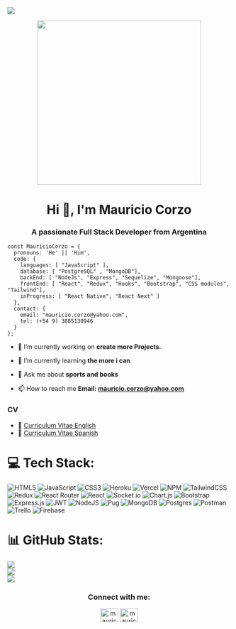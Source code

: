 ![](https://visitcount.itsvg.in/api?id=MauricioCorzo&label=Profile%20Views&color=0&icon=0&pretty=false)
<div id="header" align="center">
  <img src="https://media0.giphy.com/media/RN8FdaB6T1bkkI5n4I/giphy.gif?cid=ecf05e47e6xu3cc5zuo74tp6uf1jp8jt113ldsdbubez0d0q&rid=giphy.gif&ct=s" width="370"/>
</div>

<h1 align="center">Hi 👋, I'm Mauricio Corzo</h1>
<h3 align="center">A passionate Full Stack Developer from Argentina</h3>

    const MauricioCorzo = {
      pronouns: 'He' || 'Him',
      code: {
        languages: [ "JavaScript" ],
        database: [ "PostgreSQL" , "MongoDB"],
        backEnd: [ "NodeJs", "Express", "Sequelize", "Mongoose"],
        frontEnd: [ "React", "Redux", "Hooks", "Bootstrap", "CSS modules", "Tailwind"],
        inProgress: [ "React Native", "React Next" ]
      },
      contact: {
        email: "mauricio.corzo@yahoo.com",
        tel: (+54 9) 3885130946
      }
    };


- 🔭 I’m currently working on **create more Projects.**

- 🌱 I’m currently learning **the more i can**

- 💬 Ask me about **sports and books**

- 📫 How to reach me **Email: mauricio.corzo@yahoo.com**

### CV
- 📝 [Curriculum Vitae English](https://docs.google.com/document/d/1F4ckarXiyEfrBsUwkB5RWcLhILxgyPIVx19Ggn0MUZI/edit?usp=sharing)
- 📝 [Curriculum Vitae Spanish](https://drive.google.com/file/d/1sUiaROgEzMdnxBsdg4K6bzwnRmy0v94o/view?usp=sharing)



# 💻 Tech Stack:
![HTML5](https://img.shields.io/badge/html5-%23E34F26.svg?style=for-the-badge&logo=html5&logoColor=white) ![JavaScript](https://img.shields.io/badge/javascript-%23323330.svg?style=for-the-badge&logo=javascript&logoColor=%23F7DF1E) ![CSS3](https://img.shields.io/badge/css3-%231572B6.svg?style=for-the-badge&logo=css3&logoColor=white) ![Heroku](https://img.shields.io/badge/heroku-%23430098.svg?style=for-the-badge&logo=heroku&logoColor=white) ![Vercel](https://img.shields.io/badge/vercel-%23000000.svg?style=for-the-badge&logo=vercel&logoColor=white) ![NPM](https://img.shields.io/badge/NPM-%23000000.svg?style=for-the-badge&logo=npm&logoColor=white) ![TailwindCSS](https://img.shields.io/badge/tailwindcss-%2338B2AC.svg?style=for-the-badge&logo=tailwind-css&logoColor=white) ![Redux](https://img.shields.io/badge/redux-%23593d88.svg?style=for-the-badge&logo=redux&logoColor=white) ![React Router](https://img.shields.io/badge/React_Router-CA4245?style=for-the-badge&logo=react-router&logoColor=white) ![React](https://img.shields.io/badge/react-%2320232a.svg?style=for-the-badge&logo=react&logoColor=%2361DAFB) ![Socket.io](https://img.shields.io/badge/Socket.io-black?style=for-the-badge&logo=socket.io&badgeColor=010101) ![Chart.js](https://img.shields.io/badge/chart.js-F5788D.svg?style=for-the-badge&logo=chart.js&logoColor=white) ![Bootstrap](https://img.shields.io/badge/bootstrap-%23563D7C.svg?style=for-the-badge&logo=bootstrap&logoColor=white) ![Express.js](https://img.shields.io/badge/express.js-%23404d59.svg?style=for-the-badge&logo=express&logoColor=%2361DAFB) ![JWT](https://img.shields.io/badge/JWT-black?style=for-the-badge&logo=JSON%20web%20tokens) ![NodeJS](https://img.shields.io/badge/node.js-6DA55F?style=for-the-badge&logo=node.js&logoColor=white) ![Pug](https://img.shields.io/badge/Pug-FFF?style=for-the-badge&logo=pug&logoColor=A86454) ![MongoDB](https://img.shields.io/badge/MongoDB-%234ea94b.svg?style=for-the-badge&logo=mongodb&logoColor=white) ![Postgres](https://img.shields.io/badge/postgres-%23316192.svg?style=for-the-badge&logo=postgresql&logoColor=white) ![Postman](https://img.shields.io/badge/Postman-FF6C37?style=for-the-badge&logo=postman&logoColor=white) ![Trello](https://img.shields.io/badge/Trello-%23026AA7.svg?style=for-the-badge&logo=Trello&logoColor=white) ![Firebase](https://img.shields.io/badge/firebase-%23039BE5.svg?style=for-the-badge&logo=firebase)
# 📊 GitHub Stats:
![](https://github-readme-stats.vercel.app/api?username=MauricioCorzo&theme=dark&hide_border=false&include_all_commits=false&count_private=false)<br/>
![](https://github-readme-streak-stats.herokuapp.com/?user=MauricioCorzo&theme=dark&hide_border=false)<br/>
![](https://github-readme-stats.vercel.app/api/top-langs/?username=MauricioCorzo&theme=dark&hide_border=false&include_all_commits=false&count_private=false&layout=compact)

<h3 align="center">Connect with me:</h3>
<p align="center">
<a href="https://twitter.com/mauricorzo" target="blank"><img align="center" src="https://raw.githubusercontent.com/rahuldkjain/github-profile-readme-generator/master/src/images/icons/Social/twitter.svg" alt="mauricorzo" height="30" width="40" /></a>
<a href="https://linkedin.com/in/mauricio-corzo" target="blank"><img align="center" src="https://raw.githubusercontent.com/rahuldkjain/github-profile-readme-generator/master/src/images/icons/Social/linked-in-alt.svg" alt="mauricio-corzo" height="30" width="40" /></a>
</p>
